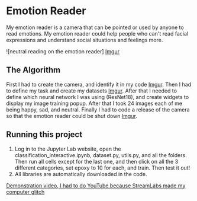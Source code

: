 # Emotion Reader

My emotion reader is a camera that can be pointed or used by anyone to read emotions. My emotion reader could help people who can't read facial expressions and understand social situations and feelings more.

![neutral reading on the emotion reader] [Imgur](https://imgur.com/ReDJpoa)

## The Algorithm

First I had to create the camera, and identify it in my code [Imgur](https://imgur.com/vr2SYBz). Then I had to define my task and create my datasets [Imgur](https://imgur.com/kFnY0Vx). After that I needed to define which neural network I was using (ResNet18), and create widgets to display my image training popup. After that I took 24 images each of me being happy, sad, and neutral. Finally I had to code a release of the camera so that the emotion reader could be shut down [Imgur](https://imgur.com/7Kxhd7P).

## Running this project

1. Log in to the Jupyter Lab website, open the classification_interactive.ipynb, dataset.py, utils.py, and all the folders. Then run all cells except for the last one, and then click on all the 3 different categories, set epoxy to 10 for each, and train. Then test it out!
2. All libraries are automatically downloaded in the code.

[Demonstration video, I had to do YouTube because StreamLabs made my computer glitch](https://www.youtube.com/watch?v=Vn3zC-feVJA)
